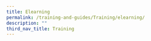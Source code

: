 ```yaml
---
title: Elearning
permalink: /training-and-guides/Training/elearning/
description: ""
third_nav_title: Training
---
```

